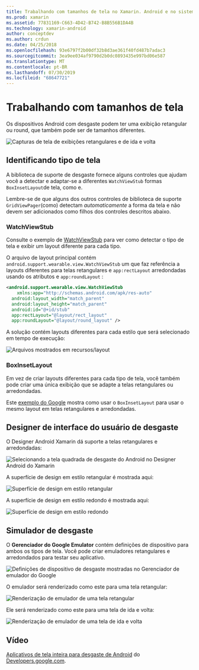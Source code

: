 ```yaml
---
title: Trabalhando com tamanhos de tela no Xamarin. Android e no sistema operacional de desgaste
ms.prod: xamarin
ms.assetid: 77831169-C663-4D42-B742-B8B556B1DA4B
ms.technology: xamarin-android
author: conceptdev
ms.author: crdun
ms.date: 04/25/2018
ms.openlocfilehash: 93e6797f2b00df32b8d3ae361f40fd487b7adac3
ms.sourcegitcommit: 3ea9ee034af9790d2b0dc0893435e997bd06e587
ms.translationtype: MT
ms.contentlocale: pt-BR
ms.lasthandoff: 07/30/2019
ms.locfileid: "68647721"
---
```

# <a name="working-with-screen-sizes"></a>Trabalhando com tamanhos de tela

Os dispositivos Android com desgaste podem ter uma exibição retangular ou round, que também pode ser de tamanhos diferentes.

![Capturas de tela de exibições retangulares e de ida e volta](screen-sizes-images/moyeu-wear.png)

## <a name="identifying-screen-type"></a>Identificando tipo de tela

A biblioteca de suporte de desgaste fornece alguns controles que ajudam você a detectar e adaptar-se a diferentes `WatchViewStub` formas `BoxInsetLayout`de tela, como e.

Lembre-se de que alguns dos outros controles de biblioteca de suporte `GridViewPager`(como) detectam *automaticamente* a forma da tela e não devem ser adicionados como filhos dos controles descritos abaixo.

### <a name="watchviewstub"></a>WatchViewStub

Consulte o exemplo de [WatchViewStub](https://docs.microsoft.com/samples/xamarin/monodroid-samples/wear-watchviewstub) para ver como detectar o tipo de tela e exibir um layout diferente para cada tipo.

O arquivo de layout principal contém `android.support.wearable.view.WatchViewStub` um que faz referência a layouts diferentes para telas retangulares e `app:rectLayout` arredondadas usando os atributos e `app:roundLayout` :

```xml
<android.support.wearable.view.WatchViewStub
    xmlns:app="http://schemas.android.com/apk/res-auto"
  android:layout_width="match_parent"
  android:layout_height="match_parent"
  android:id="@+id/stub"
  app:rectLayout="@layout/rect_layout"
  app:roundLayout="@layout/round_layout" />
```

A solução contém layouts diferentes para cada estilo que será selecionado em tempo de execução:

![Arquivos mostrados em recursos/layout](screen-sizes-images/solution.png)


### <a name="boxinsetlayout"></a>BoxInsetLayout

Em vez de criar layouts diferentes para cada tipo de tela, você também pode criar uma única exibição que se adapte a telas retangulares ou arredondadas.

Este [exemplo do Google](https://developer.android.com/training/wearables/ui/layouts.html#same-layout) mostra como usar o `BoxInsetLayout` para usar o mesmo layout em telas retangulares e arredondadas.


## <a name="wear-ui-designer"></a>Designer de interface do usuário de desgaste

O Designer Android Xamarin dá suporte a telas retangulares e arredondadas:

![Selecionando a tela quadrada de desgaste do Android no Designer Android do Xamarin](screen-sizes-images/design-screen-type.png)

A superfície de design em estilo retangular é mostrada aqui:

![Superfície de design em estilo retangular](screen-sizes-images/design-rect.png) 

A superfície de design em estilo redondo é mostrada aqui:

![Superfície de design em estilo redondo](screen-sizes-images/design-round.png)


## <a name="wear-simulator"></a>Simulador de desgaste

O **Gerenciador do Google Emulator** contém definições de dispositivo para ambos os tipos de tela. Você pode criar emuladores retangulares e arredondados para testar seu aplicativo.

![Definições de dispositivo de desgaste mostradas no Gerenciador de emulador do Google](screen-sizes-images/emulator-devices.png)

O emulador será renderizado como este para uma tela retangular:

![Renderização de emulador de uma tela retangular](screen-sizes-images/recipe-2.png) 

Ele será renderizado como este para uma tela de ida e volta:

![Renderização de emulador de uma tela de ida e volta](screen-sizes-images/recipe-2-round.png)

## <a name="video"></a>Vídeo

[Aplicativos de tela inteira para desgaste de Android](https://www.youtube.com/watch?v=naf_WbtFAlY) do [Developers.google.com](https://www.youtube.com/channel/UC_x5XG1OV2P6uZZ5FSM9Ttw).

